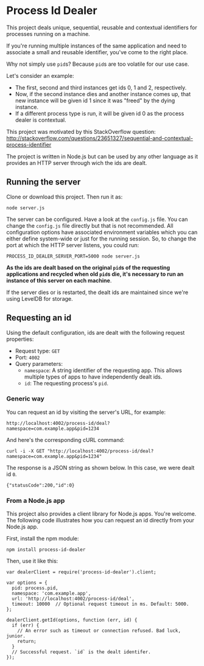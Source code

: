 # Process Id Dealer

This project deals unique, sequential, reusable and contextual identifiers for processes running on a machine.

If you're running multiple instances of the same application and need to associate a small and reusable identifier, you've come to the right place.

Why not simply use `pid`s? Because `pid`s are too volatile for our use case.

Let's consider an example:

* The first, second and third instances get ids 0, 1 and 2, respectively.
* Now, if the second instance dies and another instance comes up, that new instance will be given id 1 since it was "freed" by the dying instance.
* If a different process type is run, it will be given id 0 as the process dealer is contextual.

This project was motivated by this StackOverflow question: http://stackoverflow.com/questions/23651327/sequential-and-contextual-process-identifier

The project is written in Node.js but can be used by any other language as it provides an HTTP server through wich the ids are dealt.

## Running the server

Clone or download this project. Then run it as:

    node server.js

The server can be configured. Have a look at the `config.js` file. You can change the `config.js` file directly but that is not recommended. All configuration options have associated environment variables which you can either define system-wide or just for the running session. So, to change the port at which the HTTP server listens, you could run:

    PROCESS_ID_DEALER_SERVER_PORT=5000 node server.js

**As the ids are dealt based on the original `pid`s of the requesting applications and recycled when old `pid`s die, it's necessary to run an instance of this server on each machine**.

If the server dies or is restarted, the dealt ids are maintained since we're using LevelDB for storage.

## Requesting an id

Using the default configuration, ids are dealt with the following request properties:

* Request type: `GET`
* Port: `4002`
* Query parameters:
    * `namespace`: A string identifier of the requesting app. This allows multiple types of apps to have independently dealt ids.
    * `id`: The requesting process's `pid`.

### Generic way

You can request an id by visiting the server's URL, for example:

    http://localhost:4002/process-id/deal?namespace=com.example.app&pid=1234

And here's the corresponding cURL command:

    curl -i -X GET "http://localhost:4002/process-id/deal?namespace=com.example.app&pid=1234"

The response is a JSON string as shown below. In this case, we were dealt id `0`.

    {"statusCode":200,"id":0}

### From a Node.js app

This project also provides a client library for Node.js apps. You're welcome. The following code illustrates how you can request an id directly from your Node.js app.

First, install the npm module:

    npm install process-id-dealer

Then, use it like this:

    var dealerClient = require('process-id-dealer').client;

    var options = {
      pid: process.pid,
      namespace: 'com.example.app',
      url: 'http://localhost:4002/process-id/deal',
      timeout: 10000  // Optional request timeout in ms. Default: 5000.
    };

    dealerClient.getId(options, function (err, id) {
      if (err) {
        // An error such as timeout or connection refused. Bad luck, junior.
        return;
      }
      // Successful request. `id` is the dealt identifer.
    });
